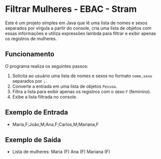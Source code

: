 # Filtrar Mulheres - EBAC - Stram

Este é um projeto simples em Java que lê uma lista de nomes e sexos separados por vírgula a partir do console, cria uma lista de objetos com essas informações e utiliza expressões lambda para filtrar e exibir apenas os registros de mulheres.

## Funcionamento

O programa realiza os seguintes passos:
1. Solicita ao usuário uma lista de nomes e sexos no formato `nome,sexo` separados por `;`.
2. Converte a entrada em uma lista de objetos `Pessoa`.
3. Filtra a lista para exibir apenas os registros com o sexo `F` (feminino).
4. Exibe a lista filtrada no console.

## Exemplo de Entrada

- Maria,F;João,M;Ana,F;Carlos,M;Mariana,F


## Exemplo de Saída

- Lista de mulheres: Maria (F) Ana (F) Mariana (F)
